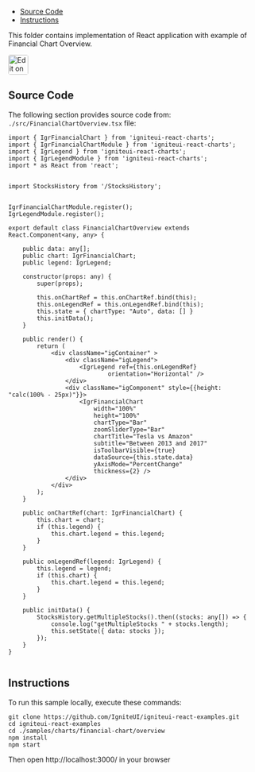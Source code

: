 <!-- NOTE: do not change this file because it will be auto re-generated from template file: -->
<!-- https://github.com/IgniteUI/igniteui-react-examples/tree/master/sample-template-files/ReadMe.md -->

<!-- ## Table of Contents -->
<!-- - [Sample Preview](#Sample-Preview) -->
- [Source Code](#Source-Code)
- [Instructions](#Instructions)

This folder contains implementation of React application with example of Financial Chart Overview.
<!-- in the Financial Chart component -->
<!-- [Financial Chart](https://infragistics.com/Reactsite/components/financial-chart.html) -->

<html lang="en" xmlns="http://www.w3.org/1999/xhtml">
    <body>
        <a target="_blank" href="https://codesandbox.io/s/github/IgniteUI/igniteui-react-examples/tree/master/samples/charts/financial-chart/overview?fontsize=14&hidenavigation=1&theme=dark&view=preview&file=/src/FinancialChartOverview.tsx" rel="noopener noreferrer">
            <img height="40px" style="border-radius: 0.25rem" alt="Edit on CodeSandbox" src="https://static.infragistics.com/xplatform/images/sandbox/code.png"/>
        </a>
        <!-- <a target="_blank"
href="https://codesandbox.io/s/github/IgniteUI/igniteui-react-examples/tree/master/samples/maps/geo-map/binding-csv-points?fontsize=14&hidenavigation=1&theme=dark&view=preview">
            <img alt="Edit Sample" src="https://codesandbox.io/static/img/play-codesandbox.svg"/>
        </a> -->
        <!-- <a target="_blank" style="margin-left: 0.5rem"
href="https://codesandbox.io/embed/github/IgniteUI/igniteui-react-examples/tree/master/samples/charts/financial-chart/overview?fontsize=14&hidenavigation=1&theme=dark&view=preview&file=/src/FinancialChartOverview.tsx">
            <img height="40px" style="border-radius: 5px" alt="View on CodeSandbox" src="https://static.infragistics.com/xplatform/images/sandbox/view.png"/>
        </a> -->
        <!-- <a target="_blank"
href="https://codesandbox.io/embed/github/IgniteUI/igniteui-react-examples/tree/master/samples/maps/geo-map/binding-csv-points?fontsize=14&hidenavigation=1&theme=dark&view=preview">
            <img alt="View on CodeSandbox" src="https://static.infragistics.com/xplatform/images/sandbox/view.png"/>
        </a>
https://codesandbox.io/embed/react-treemap-overview-rtb45
https://codesandbox.io/static/img/play-codesandbox.svg
https://codesandbox.io/embed/react-treemap-overview-rtb45?view=browser -->
    </body>
</html>

<!-- ## Sample Preview -->

<!-- <iframe
  src="https://codesandbox.io/embed/github/IgniteUI/igniteui-react-examples/tree/master/samples/charts/financial-chart/overview?fontsize=14&hidenavigation=1&theme=dark&view=preview&file=/src/FinancialChartOverview.tsx"
  style="width:100%; height:400px; border:0; border-radius: 4px; overflow:hidden;"
  allow="accelerometer; ambient-light-sensor; camera; encrypted-media; geolocation; gyroscope; hid; microphone; midi; payment; usb; vr"
  sandbox="allow-forms allow-modals allow-popups allow-presentation allow-same-origin allow-scripts"
></iframe> -->

## Source Code

The following section provides source code from:
`./src/FinancialChartOverview.tsx` file:

```tsx
import { IgrFinancialChart } from 'igniteui-react-charts';
import { IgrFinancialChartModule } from 'igniteui-react-charts';
import { IgrLegend } from 'igniteui-react-charts';
import { IgrLegendModule } from 'igniteui-react-charts';
import * as React from 'react';


import StocksHistory from '/StocksHistory';


IgrFinancialChartModule.register();
IgrLegendModule.register();

export default class FinancialChartOverview extends React.Component<any, any> {

    public data: any[];
    public chart: IgrFinancialChart;
    public legend: IgrLegend;

    constructor(props: any) {
        super(props);

        this.onChartRef = this.onChartRef.bind(this);
        this.onLegendRef = this.onLegendRef.bind(this);
        this.state = { chartType: "Auto", data: [] }
        this.initData();
    }

    public render() {
        return (
            <div className="igContainer" >
                <div className="igLegend">
                    <IgrLegend ref={this.onLegendRef}
                            orientation="Horizontal" />
                </div>
                <div className="igComponent" style={{height: "calc(100% - 25px)"}}>
                    <IgrFinancialChart
                        width="100%"
                        height="100%"
                        chartType="Bar"
                        zoomSliderType="Bar"
                        chartTitle="Tesla vs Amazon"
                        subtitle="Between 2013 and 2017"
                        isToolbarVisible={true}
                        dataSource={this.state.data}
                        yAxisMode="PercentChange"
                        thickness={2} />
                </div>
            </div>
        );
    }

    public onChartRef(chart: IgrFinancialChart) {
        this.chart = chart;
        if (this.legend) {
            this.chart.legend = this.legend;
        }
    }

    public onLegendRef(legend: IgrLegend) {
        this.legend = legend;
        if (this.chart) {
            this.chart.legend = this.legend;
        }
    }

    public initData() {
        StocksHistory.getMultipleStocks().then((stocks: any[]) => {
            console.log("getMultipleStocks " + stocks.length);
            this.setState({ data: stocks });
        });
    }
}


```

## Instructions
To run this sample locally, execute these commands:

```
git clone https://github.com/IgniteUI/igniteui-react-examples.git
cd igniteui-react-examples
cd ./samples/charts/financial-chart/overview
npm install
npm start

```

Then open http://localhost:3000/ in your browser

